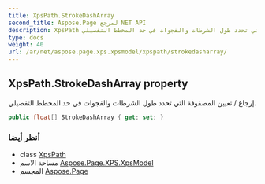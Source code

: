 ```yaml
---
title: XpsPath.StrokeDashArray
second_title: Aspose.Page لمرجع NET API
description: XpsPath ملكية. إرجاع / تعيين المصفوفة التي تحدد طول الشرطات والفجوات في حد المخطط التفصيلي.
type: docs
weight: 40
url: /ar/net/aspose.page.xps.xpsmodel/xpspath/strokedasharray/
---
```

## XpsPath.StrokeDashArray property

إرجاع / تعيين المصفوفة التي تحدد طول الشرطات والفجوات في حد المخطط التفصيلي.

```csharp
public float[] StrokeDashArray { get; set; }
```

### أنظر أيضا

* class [XpsPath](../)
* مساحة الاسم [Aspose.Page.XPS.XpsModel](../../xpspath/)
* المجسم [Aspose.Page](../../../)


